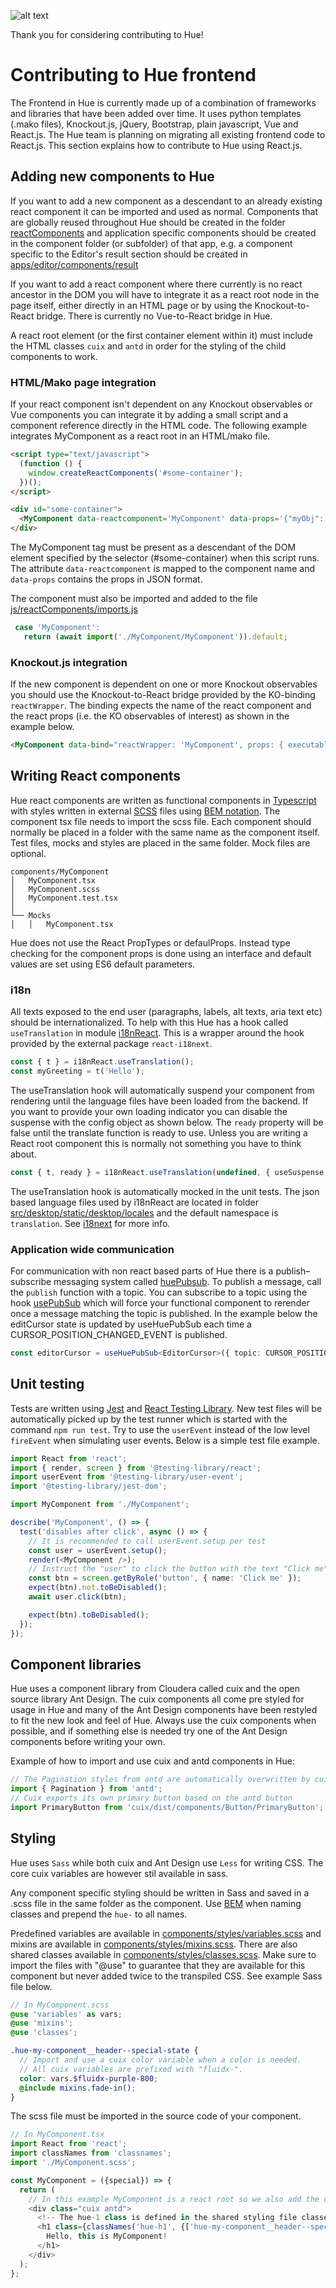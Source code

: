 ![alt text](https://raw.githubusercontent.com/cloudera/hue/master/docs/images/hue_logo.png 'Hue Logo')

Thank you for considering contributing to Hue!

# Contributing to Hue frontend

The Frontend in Hue is currently made up of a combination of frameworks and libraries that have been added over time. It uses python templates (.mako files), Knockout.js, jQuery, Bootstrap, plain javascript, Vue and React.js. The Hue team is planning on migrating all existing frontend code to React.js. This section explains how to contribute to Hue using React.js.

## Adding new components to Hue

If you want to add a new component as a descendant to an already existing react component it can be imported and used as normal. Components that are globally reused throughout Hue should be created in the folder [reactComponents](https://github.com/cloudera/hue/tree/master/desktop/core/src/desktop/js/reactComponents) and application specific components should be created in the component folder (or subfolder) of that app, e.g. a component specific to the Editor's result section should be created in [apps/editor/components/result](https://github.com/cloudera/hue/tree/master/desktop/core/src/desktop/js/apps/editor/components/result)

If you want to add a react component where there currently is no react ancestor in the DOM you will have to integrate it as a react root node in the page itself, either directly in an HTML page or by using the Knockout-to-React bridge. There is currently no Vue-to-React bridge in Hue.

A react root element (or the first container element within it) must include the HTML classes `cuix` and `antd` in order for the styling of the child components to work. 

### HTML/Mako page integration

If your react component isn't dependent on any Knockout observables or Vue components you can integrate it by adding a small script and a component reference directly in the HTML code. The following example integrates MyComponent as a react root in an HTML/mako file.

```HTML
<script type="text/javascript">
  (function () {
    window.createReactComponents('#some-container');
  })();
</script>

<div id="some-container">
  <MyComponent data-reactcomponent='MyComponent' data-props='{"myObj": {"id": 1}, "children": "mako template only", "version" : "${sys.version_info[0]}"}'></MyComponent>
</div>
```

The MyComponent tag must be present as a descendant of the DOM element specified by the selector (#some-container) when this script runs. The attribute `data-reactcomponent` is mapped to the component name and `data-props` contains the props in JSON format.

The component must also be imported and added to the file [js/reactComponents/imports.js](https://github.com/cloudera/hue/blob/master/desktop/core/src/desktop/js/reactComponents/imports.js)

```js
 case 'MyComponent':
   return (await import('./MyComponent/MyComponent')).default;
```

### Knockout.js integration

If the new component is dependent on one or more Knockout observables you should use the Knockout-to-React bridge provided by the KO-binding `reactWrapper`. The binding expects the name of the react component and the react props (i.e. the KO observables of interest) as shown in the example below.

```HTML
<MyComponent data-bind="reactWrapper: 'MyComponent', props: { executable: activeExecutable }"></MyComponent>
```

## Writing React components

Hue react components are written as functional components in [Typescript](https://www.typescriptlang.org/) with styles written in external [SCSS](https://sass-lang.com/) files using [BEM notation](https://getbem.com/). The component tsx file needs to import the scss file. Each component should normally be placed in a folder with the same name as the component itself. Test files, mocks and styles are placed in the same folder. Mock files are optional.

```
components/MyComponent
│   MyComponent.tsx
│   MyComponent.scss
│   MyComponent.test.tsx
│
└── Mocks
│   │   MyComponent.tsx
```

Hue does not use the React PropTypes or defaulProps. Instead type checking for the component props is done using an interface and default values are set using ES6 default parameters.

### i18n

All texts exposed to the end user (paragraphs, labels, alt texts, aria text etc) should be internationalized. To help with this Hue has a hook called `useTranslation` in module [i18nReact](https://github.com/cloudera/hue/blob/master/desktop/core/src/desktop/js/utils/i18nReact.ts). This is a wrapper around the hook provided by the external package `react-i18next`.

```ts
const { t } = i18nReact.useTranslation();
const myGreeting = t('Hello');
```

The useTranslation hook will automatically suspend your component from rendering until the language files have been loaded from the backend. If you want to provide your own loading indicator you can disable the suspense with the config object as shown below. The `ready` property will be false until the translate function is ready to use. Unless you are writing a React root component this is normally not something you have to think about.

```ts
const { t, ready } = i18nReact.useTranslation(undefined, { useSuspense: false });`
```

The useTranslation hook is automatically mocked in the unit tests. The json based language files used by i18nReact are located in folder [src/desktop/static/desktop/locales](https://github.com/cloudera/hue/blob/master/desktop/core/src/desktop/static/desktop/locales/) and the default namespace is `translation`. See [i18next](https://github.com/i18next/i18next) for more info.

### Application wide communication

For communication with non react based parts of Hue there is a publish–subscribe messaging system called [huePubsub](https://github.com/cloudera/hue/blob/master/desktop/core/src/desktop/js/utils/huePubSub.ts). To publish a message, call the `publish` function with a topic. You can subscribe to a topic using the hook [usePubSub](https://github.com/cloudera/hue/blob/master/desktop/core/src/desktop/js/reactComponents/useHuePubSub.ts) which will force your functional component to rerender once a message matching the topic is published. In the example below the editCursor state is updated by useHuePubSub each time a CURSOR_POSITION_CHANGED_EVENT is published.

```ts
const editorCursor = useHuePubSub<EditorCursor>({ topic: CURSOR_POSITION_CHANGED_EVENT });
```

## Unit testing

Tests are written using [Jest](https://jestjs.io/) and [React Testing Library](https://testing-library.com/docs/react-testing-library/intro/). New test files will be automatically picked up by the test runner which is started with the command `npm run test`. Try to use the `userEvent` instead of the low level `fireEvent` when simulating user events. Below is a simple test file example.

```ts
import React from 'react';
import { render, screen } from '@testing-library/react';
import userEvent from '@testing-library/user-event';
import '@testing-library/jest-dom';

import MyComponent from './MyComponent';

describe('MyComponent', () => {
  test('disables after click', async () => {
    // It is recommended to call userEvent.setup per test
    const user = userEvent.setup();
    render(<MyComponent />);
    // Instruct the "user" to click the button with the text "Click me"
    const btn = screen.getByRole('button', { name: 'Click me' });
    expect(btn).not.toBeDisabled();
    await user.click(btn);

    expect(btn).toBeDisabled();
  });
});
```

## Component libraries

Hue uses a component library from Cloudera called cuix and the open source library Ant Design. The cuix components all come pre styled for usage in Hue and many of the Ant Design components have been restyled to fit the new look and feel of Hue. Always use the cuix components when possible, and if something else is needed try one of the Ant Design components before writing your own.

Example of how to import and use cuix and antd components in Hue:

```ts
// The Pagination styles from antd are automatically overwritten by cuix to fit Hue
import { Pagination } from 'antd';
// Cuix exports its own primary button based on the antd button
import PrimaryButton from 'cuix/dist/components/Button/PrimaryButton';
```

## Styling

Hue uses `Sass` while both cuix and Ant Design use `Less` for writing CSS. The core cuix variables are however stil available in sass.

Any component specific styling should be written in Sass and saved in a .scss file in the same folder as the component. Use [BEM](https://getbem.com/) when naming classes and prepend the `hue-` to all names.

Predefined variables are available in [components/styles/variables.scss](https://github.com/cloudera/hue/blob/master/desktop/core/src/desktop/js/components/styles/variables.scss) and mixins are available in [components/styles/mixins.scss](https://github.com/cloudera/hue/blob/master/desktop/core/src/desktop/js/components/styles/mixins.scss). There are also shared classes available in [components/styles/classes.scss](https://github.com/cloudera/hue/blob/master/desktop/core/src/desktop/js/components/styles/classes.scss). Make sure to import the files with "@use" to guarantee that they are available for this component but never added twice to the transpiled CSS. See example Sass file below.

```scss
// In MyComponent.scss
@use 'variables' as vars;
@use 'mixins';
@use 'classes';

.hue-my-component__header--special-state {
  // Import and use a cuix color variable when a color is needed.
  // All cuix variables are prefixed with "fluidx-".
  color: vars.$fluidx-purple-800;
  @include mixins.fade-in();
}
```

The scss file must be imported in the source code of your component.

```ts
// In MyComponent.tsx
import React from 'react';
import classNames from 'classnames';
import './MyComponent.scss';

const MyComponent = ({special}) => {
  return (
    // In this example MyComponent is a react root so we also add the cuix antd classes 
    <div class="cuix antd">
      <!-- The hue-1 class is defined in the shared styling file classes.scss -->
      <h1 class={classNames('hue-h1', {['hue-my-component__header--special-state']: special})}>
        Hello, this is MyComponent!
      </h1>
    </div>
  );
};
```
